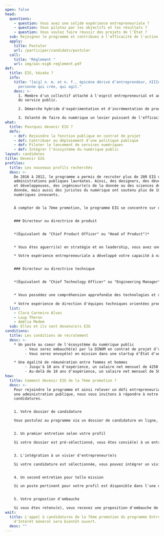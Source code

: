 ```yaml
---
open: false
head:
  questions:
    - question: Vous avez une solide expérience entrepreneuriale ?
    - question: Vous pilotez par les objectifs et les résultats ?
    - question: Vous voulez faire réussir des projets de l’État ?
  sub: Rejoignez le programme et contribuez à l'efficacité de l'action publique !
  apply:
    title: Postuler
    url: /participer/candidats/postuler
  call:
    title: "Règlement "
    url: img/aac-eig6-reglement.pdf
def:
  title: EIG, kézako ?
  info:
    title: "[əiʒ] n. m. et n. f., épicène dérivé d’entreprendeur, XIIIe, au sens de
      personne qui crée, qui agit."
    desc: >-
      1. Membre d'un collectif attaché à l'esprit entrepreneurial et aux valeurs
      du service public.

      2. Démarche hybride d'expérimentation et d'incrémentation de produits numériques qui répondent à de vrais besoins.

      3. Volonté de faire du numérique un levier puissant de l'efficacité de l'action publique.
what:
  title: Pourquoi devenir EIG ?
  defs:
    - def: Rejoindre la fonction publique en contrat de projet
    - def: Contribuer au déploiement d'une politique publique
    - def: Piloter le lancement de services numériques
    - def: Intégrer l’écosystème du numérique public
layout: candidates
title: Devenir EIG
profiles:
  title: Les nouveaux profils recherchés
  desc: >-
    De 2016 à 2012, le programme a permis de recruter plus de 200 EIG dans les
    administrations publiques lauréates. Ainsi, des designers, des développeurs
    et développeuses, des ingénieur(e)s de la donnée ou des sciences de la
    donnée, mais aussi des juristes du numérique ont soutenu plus de 100 projets
    numériques innovants.


    À compter de la 7ème promotion, le programme EIG se concentre sur des profils disposant d’une solide expérience entrepreneuriale, avec des compétences de haut niveau en pilotage de services numériques.


    ### Directeur ou directrice de produit


    *(Équivalent de "Chief Product Officer" ou "Head of Product")*


    * Vous êtes aguerri(e) en stratégie et en leadership, vous avez une compréhension holistique du lancement de services numériques (financement, marketing, ressources humaines, opérations, etc.). 

    * Votre expérience entrepreneuriale a développé votre capacité à naviguer en évolution rapide et de pivoter selon les besoins.


    ### Directeur ou directrice technique


    *(Équivalent de "Chief Technology Officer" ou "Engineering Manager")*


    * Vous possédez une compréhension approfondie des technologies et de leurs enjeux (souveraineté, sécurité, accessibilité, écoresponsabilité, etc.). 

    * Votre expérience de direction d'équipes techniques orientées produit vous permet de résoudre des problèmes complexes et de suivre des indicateurs de performance.
  list:
    - Clara Carneiro Alves
    - Loup Theron
    - Amélie Medem
  sub: Elles et ils sont devenu(e)s EIG
conditions:
  title: Les conditions de recrutement
  desc: >-
    * Un poste au coeur de l'écosystème du numérique public
         - Vous serez embauché(e) par la DINUM en contrat de projet d’un an minimum, renouvelable.
         - Vous serez envoyé(e) en mission dans une startup d'État d'une administration lauréate du programme.

    * Une égalité de rémunération entre femmes et hommes
         - Jusqu'à 10 ans d'expérience, un salaire net mensuel de 4250 € et une part variable de 6 %.
         - Au-delà de 10 ans d'expérience, un salaire net mensuel de 5000 € et une part variable de 10 %.
how:
  title: Comment devenir EIG de la 7ème promotion ?
  desc: >-
    Pour rejoindre le programme et ainsi relever un défi entrepreneurial dans
    une administration publique, nous vous invitons à répondre à notre appel à
    candidatures.


    1. Votre dossier de candidature

    Vous postulez au programme via un dossier de candidature en ligne, évalué par les expert(e)s de la DINUM.


    2. Un premier entretien selon votre profil

    Si votre dossier est pré-sélectionné, vous êtes convié(e) à un entretien d'une heure, en rapport avec votre métier, soit de direction produit, soit de direction technique.


    3. L'intégration à un vivier d'entrepreneur(e)s

    Si votre candidature est sélectionnée, vous pouvez intégrer un vivier d'entrepreneur(e)s susceptibles de se voir proposer une mission.


    4. Un second entretien pour telle mission

    Si un poste pertinent pour votre profil est disponible dans l'une des administrations lauréates du programme, vous êtes convié(e) à un entretien d'une heure, en rapport avec la mission proposée.


    5. Votre propostion d'embauche

    Si vous êtes retenu(e), vous recevez une proposition d'embauche de la DINUM, puis une lettre de mission pour intervenir dans l'administration lauréate.
wait:
  title: L'appel à candidatures de la 7ème promotion du programme Entrepreneur(e)s
    d'Intérêt Général sera bientôt ouvert.
  desc: ""
---
```

